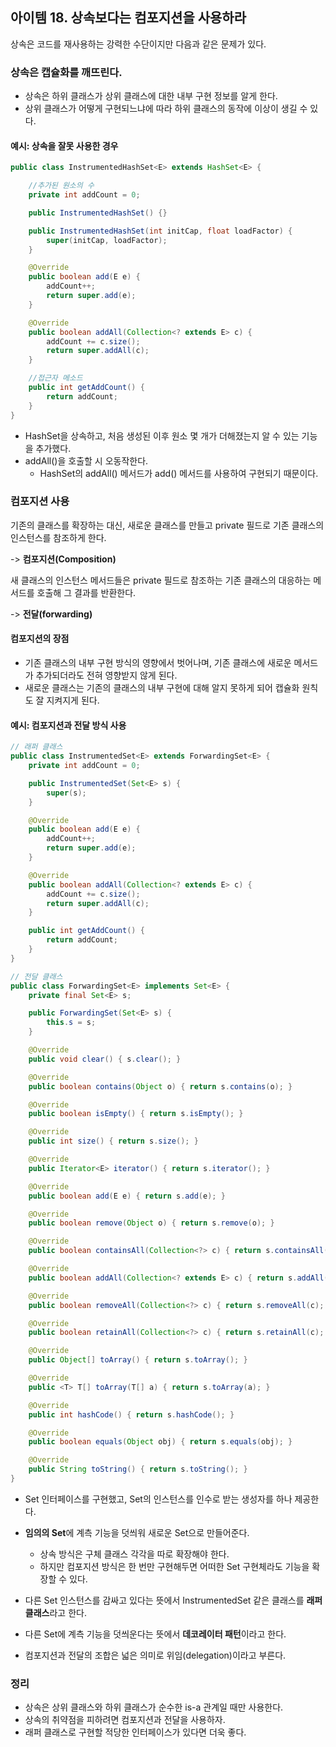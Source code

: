 ## 아이템 18. 상속보다는 컴포지션을 사용하라
상속은 코드를 재사용하는 강력한 수단이지만 다음과 같은 문제가 있다.

### 상속은 캡슐화를 깨뜨린다.
- 상속은 하위 클래스가 상위 클래스에 대한 내부 구현 정보를 알게 한다.
- 상위 클래스가 어떻게 구현되느냐에 따라 하위 클래스의 동작에 이상이 생길 수 있다.
#### 예시: 상속을 잘못 사용한 경우
```java
public class InstrumentedHashSet<E> extends HashSet<E> {

    //추가된 원소의 수
    private int addCount = 0;

    public InstrumentedHashSet() {}

    public InstrumentedHashSet(int initCap, float loadFactor) {
        super(initCap, loadFactor);
    }

    @Override
    public boolean add(E e) {
        addCount++;
        return super.add(e);
    }

    @Override
    public boolean addAll(Collection<? extends E> c) {
        addCount += c.size();
        return super.addAll(c);
    }

    //접근자 메소드
    public int getAddCount() {
        return addCount;
    }
}
```
- HashSet을 상속하고, 처음 생성된 이후 원소 몇 개가 더해졌는지 알 수 있는 기능을 추가했다.
- addAll()을 호출할 시 오동작한다.
   - HashSet의 addAll() 메서드가 add() 메서드를 사용하여 구현되기 때문이다.

### 컴포지션 사용
기존의 클래스를 확장하는 대신, 새로운 클래스를 만들고 private 필드로 기존 클래스의 인스턴스를 참조하게 한다.

-> **컴포지션(Composition)**

새 클래스의 인스턴스 메서드들은 private 필드로 참조하는 기존 클래스의 대응하는 메서드를 호출해 그 결과를 반환한다.

-> **전달(forwarding)**

#### 컴포지션의 장점
- 기존 클래스의 내부 구현 방식의 영향에서 벗어나며, 기존 클래스에 새로운 메서드가 추가되더라도 전혀 영향받지 않게 된다.
- 새로운 클래스는 기존의 클래스의 내부 구현에 대해 알지 못하게 되어 캡슐화 원칙도 잘 지켜지게 된다.

#### 예시: 컴포지션과 전달 방식 사용
```java
// 래퍼 클래스
public class InstrumentedSet<E> extends ForwardingSet<E> {
    private int addCount = 0;

    public InstrumentedSet(Set<E> s) {
        super(s);
    }

    @Override
    public boolean add(E e) {
        addCount++;
        return super.add(e);
    }

    @Override
    public boolean addAll(Collection<? extends E> c) {
        addCount += c.size();
        return super.addAll(c);
    }

    public int getAddCount() {
        return addCount;
    }
}

// 전달 클래스
public class ForwardingSet<E> implements Set<E> {
    private final Set<E> s;

    public ForwardingSet(Set<E> s) {
        this.s = s;
    }

    @Override
    public void clear() { s.clear(); }

    @Override
    public boolean contains(Object o) { return s.contains(o); }

    @Override
    public boolean isEmpty() { return s.isEmpty(); }

    @Override
    public int size() { return s.size(); }

    @Override
    public Iterator<E> iterator() { return s.iterator(); }

    @Override
    public boolean add(E e) { return s.add(e); }

    @Override
    public boolean remove(Object o) { return s.remove(o); }

    @Override
    public boolean containsAll(Collection<?> c) { return s.containsAll(c); }

    @Override
    public boolean addAll(Collection<? extends E> c) { return s.addAll(c); }

    @Override
    public boolean removeAll(Collection<?> c) { return s.removeAll(c); }

    @Override
    public boolean retainAll(Collection<?> c) { return s.retainAll(c); }

    @Override
    public Object[] toArray() { return s.toArray(); }

    @Override
    public <T> T[] toArray(T[] a) { return s.toArray(a); }

    @Override
    public int hashCode() { return s.hashCode(); }

    @Override
    public boolean equals(Object obj) { return s.equals(obj); }

    @Override
    public String toString() { return s.toString(); }
}
```
- Set 인터페이스를 구현했고, Set의 인스턴스를 인수로 받는 생성자를 하나 제공한다.
- **임의의 Set**에 계측 기능을 덧씌워 새로운 Set으로 만들어준다.
   - 상속 방식은 구체 클래스 각각을 따로 확장해야 한다.
   - 하지만 컴포지션 방식은 한 번만 구현해두면 어떠한 Set 구현체라도 기능을 확장할 수 있다.
   
- 다른 Set 인스턴스를 감싸고 있다는 뜻에서 InstrumentedSet 같은 클래스를 **래퍼 클래스**라고 한다.
- 다른 Set에 계측 기능을 덧씌운다는 뜻에서 **데코레이터 패턴**이라고 한다.
- 컴포지션과 전달의 조합은 넓은 의미로 위임(delegation)이라고 부른다.

### 정리
- 상속은 상위 클래스와 하위 클래스가 순수한 is-a 관계일 때만 사용한다.
- 상속의 취약점을 피하려면 컴포지션과 전달을 사용하자.
- 래퍼 클래스로 구현할 적당한 인터페이스가 있다면 더욱 좋다.
